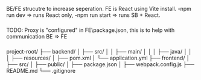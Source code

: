 BE/FE strucutre to increase seperation.
FE is React using Vite install.
-npm run dev => runs React only,
-npm run start => runs SB + React.
###
TODO: Proxy is "configured" in FE\package.json, this is to help with communication BE => FE

###


project-root/
├── backend/
│   ├── src/
│   │   ├── main/
│   │   │   ├── java/
│   │   │   ├── resources/
│   ├── pom.xml
│   └── application.yml
├── frontend/
│   ├── src/
│   ├── public/
│   ├── package.json
│   ├── webpack.config.js
├── README.md
└── .gitignore
